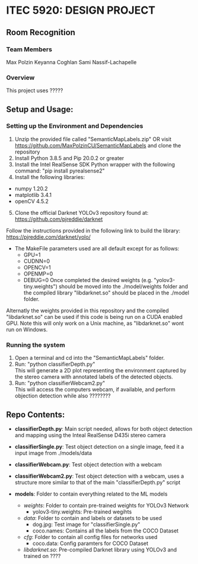 # ITEC 5920: DESIGN PROJECT
## Room Recognition
### Team Members
Max Polzin
Keyanna Coghlan
Sami Nassif-Lachapelle

### Overview
This project uses ?????

## Setup and Usage:
### Setting up the Environment and Dependencies
1. Unzip the provided file called "SemanticMapLabels.zip" OR visit https://github.com/MaxPolzinCU/SemanticMapLabels and clone the repository
2. Install Python 3.8.5 and Pip 20.0.2 or greater
3. Install the Intel RealSense SDK Python wrapper with the following command: "pip install pyrealsense2"
4. Install the following libraries:
- numpy 1.20.2
- matplotlib 3.4.1
- openCV 4.5.2
5. Clone the official Darknet YOLOv3 repository found at: https://github.com/pjreddie/darknet

Follow the instructions provided in the following link to build the library: https://pjreddie.com/darknet/yolo/
- The MakeFile parameters used are all default except for as follows:
    - GPU=1
    - CUDNN=0
    - OPENCV=1
    - OPENMP=0
    - DEBUG=0
Once completed the desired weights (e.g. "yolov3-tiny.weights") should be moved into the ./model/weights folder and the compiled library "libdarknet.so" should be placed in the ./model folder. 

Alternatly the weights provided in this repository and the compiled "libdarknet.so" can be used if this code is being run on a CUDA enabled GPU. Note this will only work on a Unix machine, as "libdarknet.so" wont run on Windows.

### Running the system
1. Open a terminal and cd into the "SemanticMapLabels" folder.
2. Run: "python classifierDepth.py" \
This will generate a 2D plot representing the environment captured by the stereo camera with annotated labels of the detected objects.   
4. Run: "python classifierWebcam2.py" \
This will access the computers webcam, if available, and perform objection detection while also ????????

## Repo Contents:
- **classifierDepth.py**: Main script needed, allows for both object detection and mapping using the Inteal RealSense D435i stereo camera

- **classifierSingle.py**: Test object detection on a single image, feed it a input image from ./models/data

- **classifierWebcam.py**: Test object detection with a webcam

- **classifierWebcam2.py**: Test object detection with a webcam, uses a structure more similar to that of the main "classifierDepth.py" script

- **models**: Folder to contain everything related to the ML models
    - *weights*: Folder to contain pre-trained weights for YOLOv3 Network
        - yolov3-tiny.weights: Pre-trained wegihts
    - *data*: Folder to contain and labels or datasets to be used
        - dog.jpg: Test image for "classifierSingle.py"
        - coco.names: Contains all the labels from the COCO Dataset
    - *cfg*: Folder to contain all config files for networks used
        - coco.data: Config paramters for COCO Dataset
    - *libdarknet.so*: Pre-compiled Darknet library using YOLOv3 and trained on ????

